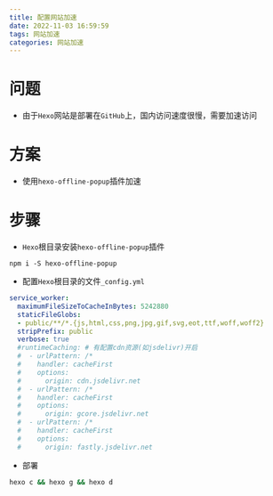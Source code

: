 ```yaml
---
title: 配置网站加速
date: 2022-11-03 16:59:59
tags: 网站加速
categories: 网站加速
---
```


# 问题
- 由于`Hexo`网站是部署在`GitHub`上，国内访问速度很慢，需要加速访问

# 方案
- 使用`hexo-offline-popup`插件加速

# 步骤
- `Hexo`根目录安装`hexo-offline-popup`插件

``` npm
npm i -S hexo-offline-popup
```

- 配置`Hexo`根目录的文件`_config.yml`

``` yml
service_worker:
  maximumFileSizeToCacheInBytes: 5242880
  staticFileGlobs:
  - public/**/*.{js,html,css,png,jpg,gif,svg,eot,ttf,woff,woff2}
  stripPrefix: public
  verbose: true
  #runtimeCaching: # 有配置cdn资源(如jsdelivr)开启
  #  - urlPattern: /*
  #    handler: cacheFirst
  #    options:
  #      origin: cdn.jsdelivr.net
  #  - urlPattern: /*
  #    handler: cacheFirst
  #    options:
  #      origin: gcore.jsdelivr.net
  #  - urlPattern: /*
  #    handler: cacheFirst
  #    options:
  #      origin: fastly.jsdelivr.net
```

- 部署
``` cmd
hexo c && hexo g && hexo d
```